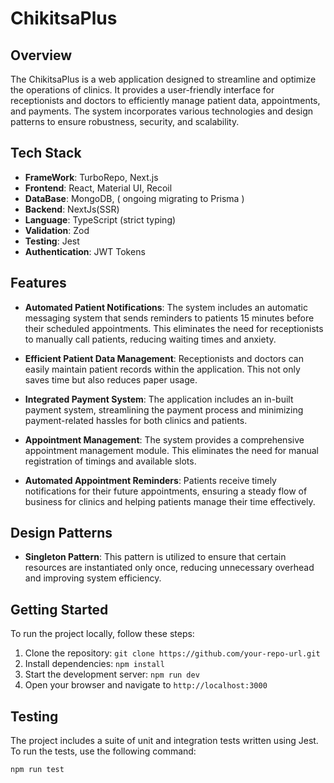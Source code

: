 # ChikitsaPlus

## Overview

The ChikitsaPlus is a web application designed to streamline and optimize the operations of clinics. It provides a user-friendly interface for receptionists and doctors to efficiently manage patient data, appointments, and payments. The system incorporates various technologies and design patterns to ensure robustness, security, and scalability.

## Tech Stack
- **FrameWork**: TurboRepo, Next.js
- **Frontend**: React, Material UI, Recoil
- **DataBase**: MongoDB, ( ongoing migrating to Prisma )
- **Backend**: NextJs(SSR)
- **Language**: TypeScript (strict typing)
- **Validation**: Zod
- **Testing**: Jest
- **Authentication**: JWT Tokens

## Features

- **Automated Patient Notifications**: The system includes an automatic messaging system that sends reminders to patients 15 minutes before their scheduled appointments. This eliminates the need for receptionists to manually call patients, reducing waiting times and anxiety.

- **Efficient Patient Data Management**: Receptionists and doctors can easily maintain patient records within the application. This not only saves time but also reduces paper usage.

- **Integrated Payment System**: The application includes an in-built payment system, streamlining the payment process and minimizing payment-related hassles for both clinics and patients.

- **Appointment Management**: The system provides a comprehensive appointment management module. This eliminates the need for manual registration of timings and available slots.

- **Automated Appointment Reminders**: Patients receive timely notifications for their future appointments, ensuring a steady flow of business for clinics and helping patients manage their time effectively.

## Design Patterns

- **Singleton Pattern**: This pattern is utilized to ensure that certain resources are instantiated only once, reducing unnecessary overhead and improving system efficiency.

## Getting Started

To run the project locally, follow these steps:

1. Clone the repository: `git clone https://github.com/your-repo-url.git`
2. Install dependencies: `npm install`
3. Start the development server: `npm run dev`
4. Open your browser and navigate to `http://localhost:3000`

## Testing

The project includes a suite of unit and integration tests written using Jest. To run the tests, use the following command:

```bash
npm run test
